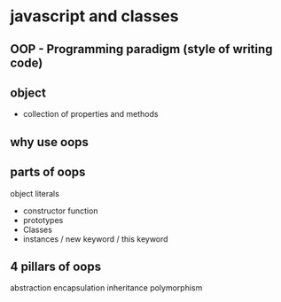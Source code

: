 # javascript and classes 

## OOP - Programming paradigm (style of writing code)

## object
- collection of properties and methods

## why use oops

## parts of oops
object literals

- constructor function
- prototypes
- Classes
- instances / new keyword / this keyword

## 4 pillars of oops
abstraction
encapsulation
inheritance
polymorphism

